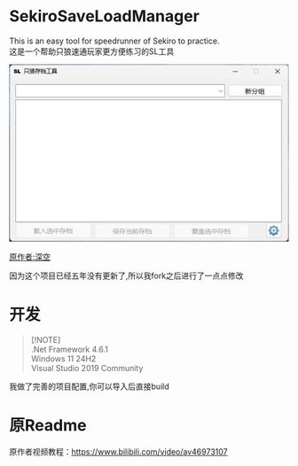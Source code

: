 # SekiroSaveLoadManager
This is an easy tool for speedrunner of Sekiro to practice.  
这是一个帮助只狼速通玩家更方便练习的SL工具

![alt text](image.png)

[原作者:深空](https://github.com/ShenKSPZ/SekiroSaveLoadManager)  

因为这个项目已经五年没有更新了,所以我fork之后进行了一点点修改

# 开发 

> [!NOTE]\
> .Net Framework 4.6.1  
> Windows 11 24H2  
> Visual Studio 2019 Community  

我做了完善的项目配置,你可以导入后直接build

# 原Readme

原作者视频教程：https://www.bilibili.com/video/av46973107
